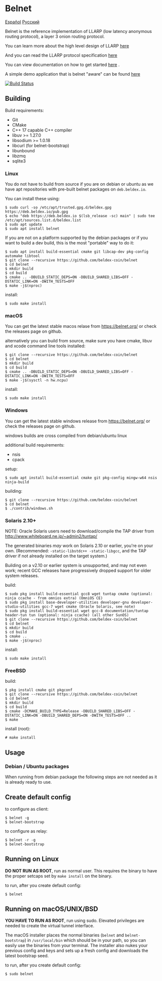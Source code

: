 # Belnet

[Español](readme_es.md) [Русский](readme_ru.md)

Belnet is the reference implementation of LLARP (low latency anonymous routing protocol), a layer 3 onion routing protocol.

You can learn more about the high level design of LLARP [here](docs/high-level.txt)

And you can read the LLARP protocol specification [here](docs/proto_v0.txt)

You can view documentation on how to get started [here](https://docs.beldex.io/products-built-on-beldex/belnet) .

A simple demo application that is belnet "aware" can be found [here](https://github.com/majestrate/belnet-aware-demos)

[![Build Status](https://ci.beldex.rocks/api/badges/beldex-coin/belnet/status.svg?ref=refs/heads/dev)](https://ci.beldex.rocks/beldex-coin/belnet)

## Building

Build requirements:

* Git
* CMake
* C++ 17 capable C++ compiler
* libuv >= 1.27.0
* libsodium >= 1.0.18
* libcurl (for belnet-bootstrap)
* libunbound
* libzmq
* sqlite3

### Linux

You do not have to build from source if you are on debian or ubuntu as we have apt repositories with pre-built belnet packages on `deb.beldex.io`.

You can install these using:

    $ sudo curl -so /etc/apt/trusted.gpg.d/beldex.gpg https://deb.beldex.io/pub.gpg
    $ echo "deb https://deb.beldex.io $(lsb_release -sc) main" | sudo tee /etc/apt/sources.list.d/beldex.list
    $ sudo apt update
    $ sudo apt install belnet


If you are not on a platform supported by the debian packages or if you want to build a dev build, this is the most "portable" way to do it:

    $ sudo apt install build-essential cmake git libcap-dev pkg-config automake libtool
    $ git clone --recursive https://github.com/beldex-coin/belnet
    $ cd belnet
    $ mkdir build
    $ cd build
    $ cmake .. -DBUILD_STATIC_DEPS=ON -DBUILD_SHARED_LIBS=OFF -DSTATIC_LINK=ON -DWITH_TESTS=OFF
    $ make -j$(nproc)

install:

    $ sudo make install

### macOS

You can get the latest stable macos relase from https://belnet.org/ or check the releases page on github.

alternatively you can build from source, make sure you have cmake, libuv and xcode command line tools installed:

    $ git clone --recursive https://github.com/beldex-coin/belnet
    $ cd belnet
    $ mkdir build
    $ cd build
    $ cmake .. -DBUILD_STATIC_DEPS=ON -DBUILD_SHARED_LIBS=OFF -DSTATIC_LINK=ON -DWITH_TESTS=OFF
    $ make -j$(sysctl -n hw.ncpu)

install:

    $ sudo make install

### Windows

You can get the latest stable windows release from https://belnet.org/ or check the releases page on github.

windows builds are cross compiled from debian/ubuntu linux

additional build requirements:

* nsis
* cpack

setup:

    $ sudo apt install build-essential cmake git pkg-config mingw-w64 nsis ninja-build

building:

    $ git clone --recursive https://github.com/beldex-coin/belnet
    $ cd belnet
    $ ./contrib/windows.sh

### Solaris 2.10+

NOTE: Oracle Solaris users need to download/compile the TAP driver from http://www.whiteboard.ne.jp/~admin2/tuntap/

The generated binaries _may_ work on Solaris 2.10 or earlier, you're on your own. (Recommended: `-static-libstdc++ -static-libgcc`, and the TAP driver if not already installed on the target system.)

Building on a v2.10 or earlier system is unsupported, and may not even work; recent GCC releases have progressively dropped support for older system releases.

build:

    $ sudo pkg install build-essential gcc8 wget tuntap cmake (optional: ninja ccache - from omnios extra) (OmniOS CE)
    $ sudo pkg install base-developer-utilities developer-gnu developer-studio-utilities gcc-7 wget cmake (Oracle Solaris, see note)
    $ sudo pkg install build-essential wget gcc-8 documentation/tuntap header-tun tun (optional: ninja ccache) (all other SunOS)
    $ git clone --recursive https://github.com/beldex-coin/belnet
    $ cd belnet
    $ mkdir build
    $ cd build
    $ cmake ..
    $ make -j$(nproc)

install:

    $ sudo make install

### FreeBSD

build:

    $ pkg install cmake git pkgconf
    $ git clone --recursive https://github.com/beldex-coin/belnet
    $ cd belnet
    $ mkdir build
    $ cd build
    $ cmake -DCMAKE_BUILD_TYPE=Release -DBUILD_SHARED_LIBS=OFF -DSTATIC_LINK=ON -DBUILD_SHARED_DEPS=ON -DWITH_TESTS=OFF ..
    $ make

install (root):

    # make install

## Usage

### Debian / Ubuntu packages

When running from debian package the following steps are not needed as it is already ready to use.

## Create default config

to configure as client:

    $ belnet -g
    $ belnet-bootstrap

to configure as relay:

    $ belnet -r -g
    $ belnet-bootstrap


## Running on Linux

**DO NOT RUN AS ROOT**, run as normal user. This requires the binary to have the proper setcaps set by `make install` on the binary.

to run, after you create default config:

    $ belnet

## Running on macOS/UNIX/BSD

**YOU HAVE TO RUN AS ROOT**, run using sudo. Elevated privileges are needed to create the virtual tunnel interface.

The macOS installer places the normal binaries (`belnet` and `belnet-bootstrap`) in `/usr/local/bin` which should be in your path, so you can easily use the binaries from your terminal. The installer also nukes your previous config and keys and sets up a fresh config and downloads the latest bootstrap seed.

to run, after you create default config:

    $ sudo belnet
